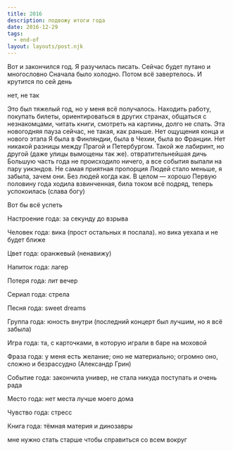 ```yaml
---
title: 2016
description: подвожу итоги года
date: 2016-12-29
tags:
  - end-of
layout: layouts/post.njk
---
```


Вот и закончился год. Я разучилась писать. Сейчас будет путано и многословно
Сначала было холодно. Потом всё завертелось. И крутится по сей день

нет, не так

Это был тяжелый год, но у меня всё получалось. Находить работу, покупать билеты, ориентироваться в других странах, общаться с незнакомцами, читать книги, смотреть на картины, долго не спать. Эта новогодняя пауза сейчас, не такая, как раньше. Нет ощущения конца и нового этапа
Я была в Финляндии, была в Чехии, была во Франции. Нет никакой разницы между Прагой и Петербургом. Такой же лабиринт, но другой (даже улицы вымощены так же). отвратительнейшая дичь
Большую часть года не происходило ничего, а все события выпали на пару уикэндов. Не самая приятная пропорция
Людей стало меньше, я забыла, зачем они. Без людей когда как. В целом — хорошо
Первую половину года ходила взвинченная, била током всё подряд, теперь успокоилась (слава богу)

Вот бы всё успеть



Настроение года: за секунду до взрыва

Человек года: вика (прост остальных я послала). но вика уехала и не будет ближе

Цвет года: оранжевый (ненавижу)

Напиток года: лагер 

Потеря года: лит вечер 

Сериал года: стрела

Песня года: sweet dreams

Группа года: юность внутри (последний концерт был лучшим, но я всё забыла)

Игра года: та, с карточками, в которую играли в баре на моховой

Фраза года: у меня есть желание; оно не материально; огромно оно, сложно и безрассудно (Александр Грин)

Событие года: закончила универ, не стала никуда поступать и очень рада 

Место года: нет места лучше моего дома

Чувство года: стресс 

Книга года: тёмная материя и динозавры



мне нужно стать старше чтобы справиться со всем вокруг